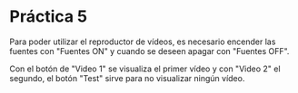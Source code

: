  # Práctica 5
Para poder utilizar el reproductor de vídeos, es necesario encender las fuentes con "Fuentes ON" y cuando se deseen apagar con "Fuentes OFF".

Con el botón de "Video 1" se visualiza el primer vídeo y con "Video 2" el segundo, el botón "Test" sirve para no visualizar ningún vídeo.